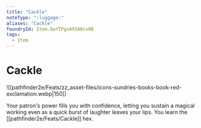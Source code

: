 ```yaml
---
title: "Cackle"
noteType: ":luggage:"
aliases: "Cackle"
foundryId: Item.QwYTPgxA95A0cv9B
tags:
  - Item
---
```


# Cackle
![[pathfinder2e/Feats/zz_asset-files/icons-sundries-books-book-red-exclamation.webp|150]]

Your patron's power fills you with confidence, letting you sustain a magical working even as a quick burst of laughter leaves your lips. You learn the [[pathfinder2e/Feats/Cackle]] hex.
